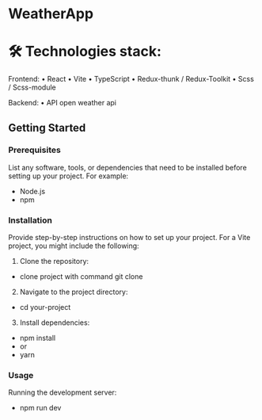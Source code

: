 # WeatherApp 

# 🛠 Technologies stack:
Frontend:
• React
• Vite
• TypeScript
• Redux-thunk / Redux-Toolkit
• Scss / Scss-module

Backend:
• API open weather api

## Getting Started

### Prerequisites

List any software, tools, or dependencies that need to be installed before setting up your project. For example:

- Node.js
- npm

### Installation

Provide step-by-step instructions on how to set up your project. For a Vite project, you might include the following:

1. Clone the repository:

- clone project with command
git clone 

2. Navigate to the project directory:
- cd your-project

3. Install dependencies:
- npm install
- or
- yarn

### Usage

Running the development server:

- npm run dev

